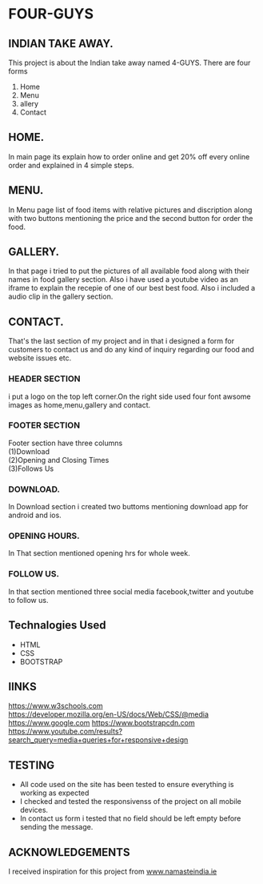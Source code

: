    
# FOUR-GUYS
## INDIAN TAKE AWAY.

This project is about the Indian take away named 4-GUYS.
There are four forms 
1. Home 
2. Menu 
3. allery 
4. Contact

## HOME.
In main page its explain how to order online and get 20% off every online order and explained in 4 simple steps.
## MENU.
In Menu page list of food items with relative pictures and discription along with two buttons mentioning the price 
 and the second button for order the food.
## GALLERY.
In that page i tried to put the pictures of all available food along with their names in food gallery section.
Also i have used a youtube video as an iframe to explain the recepie of one of our best best food.
Also i included a audio clip in the gallery section.
## CONTACT.
That's the last section of my project and in that i designed a form for customers to contact us and do any kind of inquiry 
regarding our food and website issues etc.
### HEADER SECTION
i put a logo on the top left corner.On the right side  used four font awsome images as home,menu,gallery and contact.
### FOOTER SECTION 
Footer section have three columns  
(1)Download  
(2)Opening and Closing Times  
(3)Follows Us  

### DOWNLOAD.
In Download section i created two buttoms mentioning download app for android and ios.
### OPENING HOURS.
In That section mentioned opening hrs for whole week.
### FOLLOW US.
In that section mentioned three social media facebook,twitter and youtube to follow us.

## Technalogies Used
* HTML 
* CSS
* BOOTSTRAP

## lINKS
https://www.w3schools.com  
https://developer.mozilla.org/en-US/docs/Web/CSS/@media  
https://www.google.com
https://www.bootstrapcdn.com  
https://www.youtube.com/results?search_query=media+queries+for+responsive+design  

## TESTING
* All code used on the site has been tested to ensure everything is working as expected
* I checked and tested the responsivenss of the project on all mobile devices.
* In contact us form i tested that no field should be left empty before sending the message.

## ACKNOWLEDGEMENTS
I received inspiration for this project from www.namasteindia.ie















